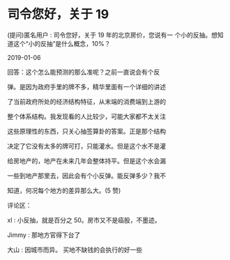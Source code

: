 # 司令您好，关于 19

(提问)匿名用户 : 司令您好，关于 19 年的北京房价，您说有一 个小的反抽。想知道这个“小的反抽”是什么概念，10%？

2019-01-06

回答：这个怎么能预测的那么准呢？之前一直说会有个反

弹。是因为政府手里的牌不多，精华里面有一个详细的讲述

了当前政府所处的经济结构特征，从末端的消费端到上游的

整个体系结构。我发现看的人比较少，可能大家都不太关注

这些原理性的东西，只关心抽签算卦的答案。正是那个结构

决定了它没有太多的牌可打，只能灌水。但是这个水不是灌

给房地产的，地产在未来几年会整体持平。但是这个水会漏

一些到地产那里去，因此会有个小反弹。能反弹多少？我不

知道，何况每个地方的差异那么大。(5 赞)

评论区：

xl : 小反抽，就是百分之 50。房市又不是癌股，不墨迹。

Jimmy : 那地方官得下台了

大山 : 因城市而异。 买地不缺钱的会执行的好一些